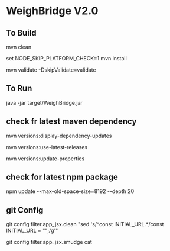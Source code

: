 WeighBridge V2.0
================

## To Build
mvn clean

set NODE_SKIP_PLATFORM_CHECK=1
mvn install 

mvn validate -DskipValidate=validate

## To Run
java -jar target/WeighBridge.jar

## check fr latest maven dependency 
mvn versions:display-dependency-updates
 
mvn versions:use-latest-releases

mvn versions:update-properties

## check for latest npm package
npm update --max-old-space-size=8192 --depth 20

## git Config
git config filter.app_jsx.clean "sed 's/^const INITIAL_URL.*/const INITIAL_URL = \"\";/g'"

git config filter.app_jsx.smudge cat
